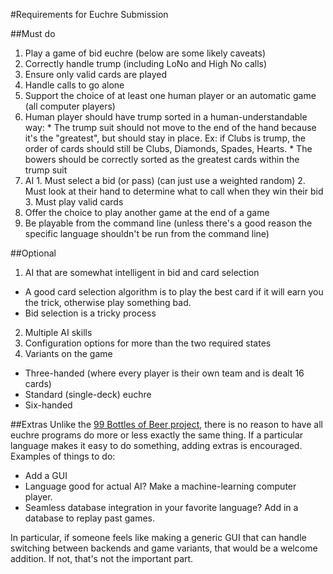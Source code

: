 #Requirements for Euchre Submission

##Must do

1.	Play a game of bid euchre (below are some likely caveats)
  1. Correctly handle trump (including LoNo and High No calls)
  2. Ensure only valid cards are played
  3. Handle calls to go alone
2.	Support the choice of at least one human player or an automatic game (all computer players)
  1. Human player should have trump sorted in a human-understandable way:
    * The trump suit should not move to the end of the hand because it's the "greatest", but should stay in place.  Ex: if Clubs is trump, the order of cards should still be Clubs, Diamonds, Spades, Hearts.
    * The bowers should be correctly sorted as the greatest cards within the trump suit
  2. AI
    1. Must select a bid (or pass) (can just use a weighted random)
    2. Must look at their hand to determine what to call when they win their bid
    3. Must play valid cards
3.	Offer the choice to play another game at the end of a game
4.	Be playable from the command line (unless there's a good reason the specific language shouldn't be run from the command line)


##Optional
1.	AI that are somewhat intelligent in bid and card selection
  * A good card selection algorithm is to play the best card if it will earn you the trick, otherwise play something bad.
  * Bid selection is a tricky process
2.	Multiple AI skills
3.	Configuration options for more than the two required states
4. Variants on the game
  * Three-handed (where every player is their own team and is dealt 16 cards)
  * Standard (single-deck) euchre
  * Six-handed

##Extras
Unlike the [99 Bottles of Beer project](http://www.99-Bottles-of-Beer.net), there is no reason to have all euchre programs do more or less exactly the same thing.  If a particular language makes it easy to do something, adding extras is encouraged.  Examples of things to do:

* Add a GUI
* Language good for actual AI?  Make a machine-learning computer player.
* Seamless database integration in your favorite language?  Add in a database to replay past games.

In particular, if someone feels like making a generic GUI that can handle switching between backends and game variants, that would be a welcome addition.  If not, that's not the important part.